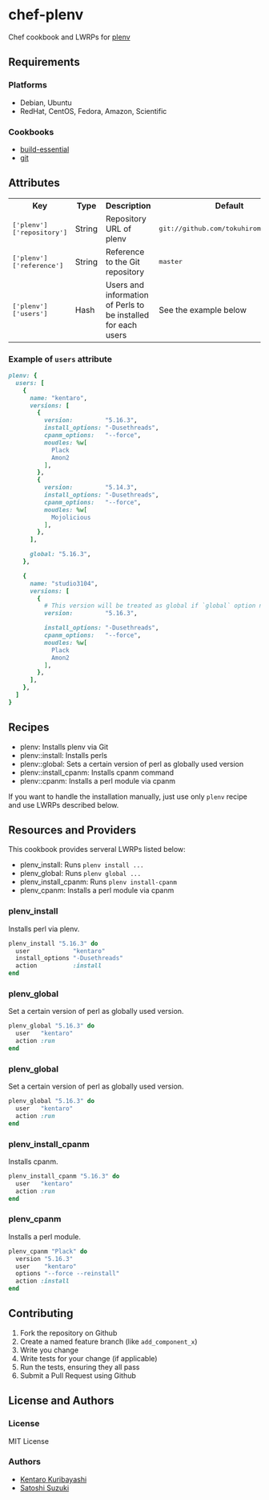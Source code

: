# chef-plenv

Chef cookbook and LWRPs for [plenv](https://metacpan.org/release/App-plenv)

## Requirements

### Platforms

  * Debian, Ubuntu
  * RedHat, CentOS, Fedora, Amazon, Scientific

### Cookbooks

  * [build-essential](http://community.opscode.com/cookbooks/build-essential)
  * [git](http://community.opscode.com/cookbooks/git)

## Attributes

<table>
  <tr>
    <th>Key</th>
    <th>Type</th>
    <th>Description</th>
    <th>Default</th>
  </tr>
  <tr>
    <td><tt>['plenv']['repository']</tt></td>
    <td>String</td>
    <td>Repository URL of plenv</td>
    <td><tt>git://github.com/tokuhirom/plenv.git</tt></td>
  </tr>
  <tr>
    <td><tt>['plenv']['reference']</tt></td>
    <td>String</td>
    <td>Reference to the Git repository</td>
    <td><tt>master</tt></td>
  </tr>
  <tr>
    <td><tt>['plenv']['users']</tt></td>
    <td>Hash</td>
    <td>Users and information of Perls to be installed for each users</td>
    <td>See the example below</td>
  </tr>
</table>

### Example of `users` attribute

```ruby
plenv: {
  users: [
    {
      name: "kentaro",
      versions: [
        {
          version:         "5.16.3",
          install_options: "-Dusethreads",
          cpanm_options:   "--force",
          moudles: %w[
            Plack
            Amon2
          ],
        },
        {
          version:         "5.14.3",
          install_options: "-Dusethreads",
          cpanm_options:   "--force",
          moudles: %w[
            Mojolicious
          ],
        },
      ],

      global: "5.16.3",
    },

    {
      name: "studio3104",
      versions: [
        {
          # This version will be treated as global if `global` option not set
          version:         "5.16.3",

          install_options: "-Dusethreads",
          cpanm_options:   "--force",
          moudles: %w[
            Plack
            Amon2
          ],
        },
      ],
    },
  ]
}
```

## Recipes

  * plenv: Installs plenv via Git
  * plenv::install: Installs perls
  * plenv::global: Sets a certain version of perl as globally used version
  * plenv::install_cpanm: Installs cpanm command
  * plenv::cpanm: Installs a perl module via cpanm

If you want to handle the installation manually, just use only `plenv` recipe and use LWRPs described below.

## Resources and Providers

This cookbook provides serveral LWRPs listed below:

  * plenv_install: Runs `plenv install ...`
  * plenv_global: Runs `plenv global ...`
  * plenv_install_cpanm: Runs `plenv install-cpanm`
  * plenv_cpanm: Installs a perl module via cpanm

### plenv_install

Installs perl via plenv.

```ruby
plenv_install "5.16.3" do
  user            "kentaro"
  install_options "-Dusethreads"
  action          :install
end
```

### plenv_global

Set a certain version of perl as globally used version.

```ruby
plenv_global "5.16.3" do
  user   "kentaro"
  action :run
end
```

### plenv_global

Set a certain version of perl as globally used version.

```ruby
plenv_global "5.16.3" do
  user   "kentaro"
  action :run
end
```

### plenv_install_cpanm

Installs cpanm.

```ruby
plenv_install_cpanm "5.16.3" do
  user   "kentaro"
  action :run
end
```

### plenv_cpanm

Installs a perl module.

```ruby
plenv_cpanm "Plack" do
  version "5.16.3"
  user    "kentaro"
  options "--force --reinstall"
  action :install
end
```

## Contributing

  1. Fork the repository on Github
  2. Create a named feature branch (like `add_component_x`)
  3. Write you change
  4. Write tests for your change (if applicable)
  5. Run the tests, ensuring they all pass
  6. Submit a Pull Request using Github

## License and Authors

### License

MIT License

### Authors

  * [Kentaro Kuribayashi](http://github.com/kentaro)
  * [Satoshi Suzuki](https://github.com/studio3104)
